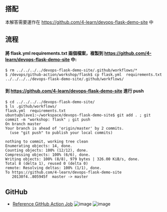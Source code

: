 ## 搭配
本解答需要運作在 https://github.com/4-learn/devops-flask-demo-site 中

## 流程

#### 將 flask.yml  requirements.txt 兩個檔案，複製到 https://github.com/4-learn/devops-flask-demo-site 中:
```bash=
$ rm ../../../../devops-flask-demo-site/.github/workflows/*
$ /devops/github-action/workshop/flask$ cp flask.yml  requirements.txt  ../../../../devops-flask-demo-site/.github/workflows/
```

#### 到 https://github.com/4-learn/devops-flask-demo-site 進行 push
```bash=
$ cd ../../../../devops-flask-demo-site/
$ ls .github/workflows/
flask.yml  requirements.txt
ubuntu@slave1:~/workspace/devops-flask-demo-site$ git add . ; git commit -m "workshop: flask" ; git push
On branch master
Your branch is ahead of 'origin/master' by 2 commits.
  (use "git push" to publish your local commits)

nothing to commit, working tree clean
Enumerating objects: 14, done.
Counting objects: 100% (12/12), done.
Compressing objects: 100% (6/6), done.
Writing objects: 100% (8/8), 979 bytes | 326.00 KiB/s, done.
Total 8 (delta 1), reused 0 (delta 0)
remote: Resolving deltas: 100% (1/1), done.
To https://github.com/4-learn/devops-flask-demo-site
   20130f4..805945f  master -> master
```

## GitHub
- [Reference GitHub Action Job](https://github.com/4-learn/devops-flask-demo-site/actions/runs/8308120346/job/22738010089)
![image](https://github.com/yillkid/ntc-devops/assets/185872/19d09906-04d4-4752-ba01-db90dda3bb59)
![image](https://github.com/yillkid/ntc-devops/assets/185872/21da6be7-545a-47d2-98e4-2dedf2ca5e1d)

